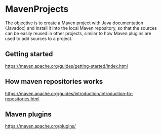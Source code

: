 # MavenProjects
The objective is to create a Maven project with Java documentation (Javadoc) and install it into the local Maven repository, so that the sources can be easily reused in other projects, similar to how Maven plugins are used to add sources to a project.

## Getting started

https://maven.apache.org/guides/getting-started/index.html

## How maven repositories works

https://maven.apache.org/guides/introduction/introduction-to-repositories.html

## Maven plugins 

https://maven.apache.org/plugins/

